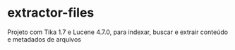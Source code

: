 # extractor-files
Projeto com Tika 1.7 e Lucene 4.7.0, para indexar, buscar e extrair conteúdo e metadados de arquivos
